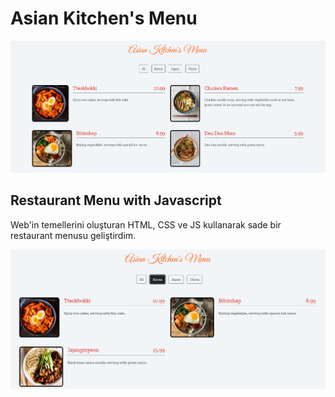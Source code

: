 # Asian Kitchen's Menu

![Home Screen](assets/Home.png)

## Restaurant Menu with Javascript

Web'in temellerini oluşturan HTML, CSS ve JS kullanarak sade bir restaurant menusu geliştirdim.

![Korea Pick Screen](assets/Korea.png)
